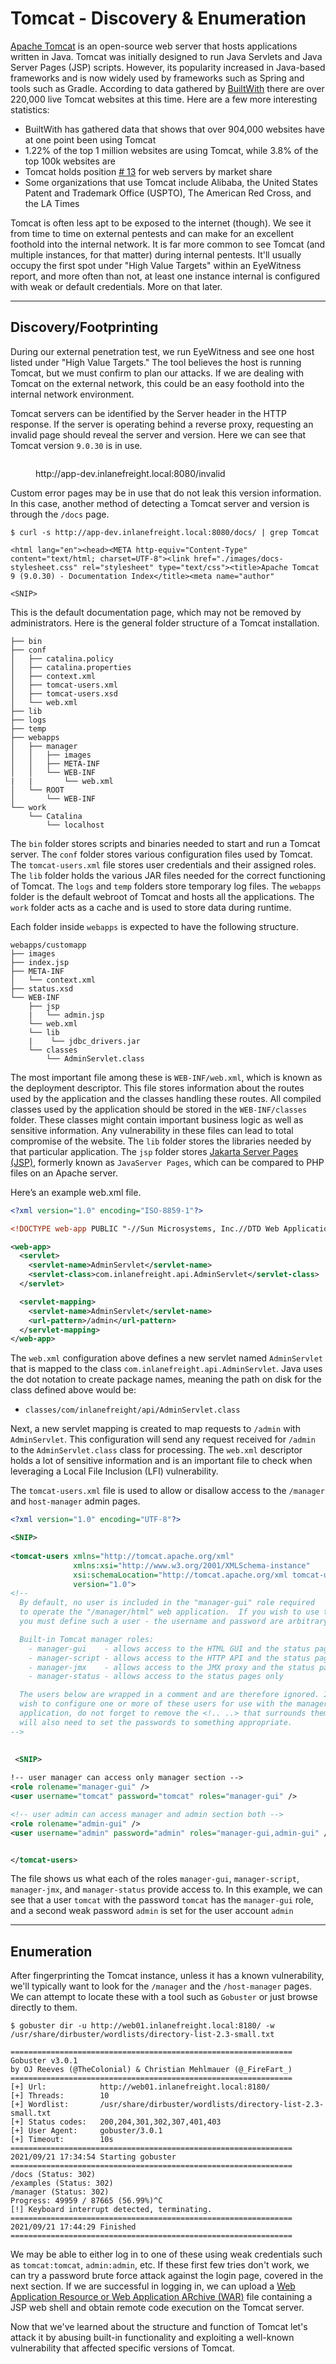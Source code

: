 # Tomcat - Discovery & Enumeration

[Apache Tomcat](https://tomcat.apache.org/) is an open-source web server that hosts applications written in Java. Tomcat was initially designed to run Java Servlets and Java Server Pages (JSP) scripts. However, its popularity increased in Java-based frameworks and is now widely used by frameworks such as Spring and tools such as Gradle. According to data gathered by [BuiltWith](https://trends.builtwith.com/Web-Server/Apache-Tomcat-Coyote) there are over 220,000 live Tomcat websites at this time. Here are a few more interesting statistics:

* BuiltWith has gathered data that shows that over 904,000 websites have at one point been using Tomcat
* 1.22% of the top 1 million websites are using Tomcat, while 3.8% of the top 100k websites are
* Tomcat holds position [# 13](https://webtechsurvey.com/technology/apache-tomcat) for web servers by market share
* Some organizations that use Tomcat include Alibaba, the United States Patent and Trademark Office (USPTO), The American Red Cross, and the LA Times

Tomcat is often less apt to be exposed to the internet (though). We see it from time to time on external pentests and can make for an excellent foothold into the internal network. It is far more common to see Tomcat (and multiple instances, for that matter) during internal pentests. It'll usually occupy the first spot under "High Value Targets" within an EyeWitness report, and more often than not, at least one instance internal is configured with weak or default credentials. More on that later.

***

## Discovery/Footprinting

During our external penetration test, we run EyeWitness and see one host listed under "High Value Targets." The tool believes the host is running Tomcat, but we must confirm to plan our attacks. If we are dealing with Tomcat on the external network, this could be an easy foothold into the internal network environment.

Tomcat servers can be identified by the Server header in the HTTP response. If the server is operating behind a reverse proxy, requesting an invalid page should reveal the server and version. Here we can see that Tomcat version `9.0.30` is in use.

<figure><img src="../../../../.gitbook/assets/image (2) (1) (1) (1) (1) (1) (1) (1) (1).png" alt=""><figcaption><p>http://app-dev.inlanefreight.local:8080/invalid</p></figcaption></figure>

Custom error pages may be in use that do not leak this version information. In this case, another method of detecting a Tomcat server and version is through the `/docs` page.

```shell-session
$ curl -s http://app-dev.inlanefreight.local:8080/docs/ | grep Tomcat 

<html lang="en"><head><META http-equiv="Content-Type" content="text/html; charset=UTF-8"><link href="./images/docs-stylesheet.css" rel="stylesheet" type="text/css"><title>Apache Tomcat 9 (9.0.30) - Documentation Index</title><meta name="author" 

<SNIP>
```

This is the default documentation page, which may not be removed by administrators. Here is the general folder structure of a Tomcat installation.

```shell-session
├── bin
├── conf
│   ├── catalina.policy
│   ├── catalina.properties
│   ├── context.xml
│   ├── tomcat-users.xml
│   ├── tomcat-users.xsd
│   └── web.xml
├── lib
├── logs
├── temp
├── webapps
│   ├── manager
│   │   ├── images
│   │   ├── META-INF
│   │   └── WEB-INF
|   |       └── web.xml
│   └── ROOT
│       └── WEB-INF
└── work
    └── Catalina
        └── localhost
```

The `bin` folder stores scripts and binaries needed to start and run a Tomcat server. The `conf` folder stores various configuration files used by Tomcat. The `tomcat-users.xml` file stores user credentials and their assigned roles. The `lib` folder holds the various JAR files needed for the correct functioning of Tomcat. The `logs` and `temp` folders store temporary log files. The `webapps` folder is the default webroot of Tomcat and hosts all the applications. The `work` folder acts as a cache and is used to store data during runtime.

Each folder inside `webapps` is expected to have the following structure.

```shell-session
webapps/customapp
├── images
├── index.jsp
├── META-INF
│   └── context.xml
├── status.xsd
└── WEB-INF
    ├── jsp
    |   └── admin.jsp
    └── web.xml
    └── lib
    |    └── jdbc_drivers.jar
    └── classes
        └── AdminServlet.class  
```

The most important file among these is `WEB-INF/web.xml`, which is known as the deployment descriptor. This file stores information about the routes used by the application and the classes handling these routes. All compiled classes used by the application should be stored in the `WEB-INF/classes` folder. These classes might contain important business logic as well as sensitive information. Any vulnerability in these files can lead to total compromise of the website. The `lib` folder stores the libraries needed by that particular application. The `jsp` folder stores [Jakarta Server Pages (JSP)](https://en.wikipedia.org/wiki/Jakarta_Server_Pages), formerly known as `JavaServer Pages`, which can be compared to PHP files on an Apache server.

Here’s an example web.xml file.

```xml
<?xml version="1.0" encoding="ISO-8859-1"?>

<!DOCTYPE web-app PUBLIC "-//Sun Microsystems, Inc.//DTD Web Application 2.3//EN" "http://java.sun.com/dtd/web-app_2_3.dtd">

<web-app>
  <servlet>
    <servlet-name>AdminServlet</servlet-name>
    <servlet-class>com.inlanefreight.api.AdminServlet</servlet-class>
  </servlet>

  <servlet-mapping>
    <servlet-name>AdminServlet</servlet-name>
    <url-pattern>/admin</url-pattern>
  </servlet-mapping>
</web-app>   
```

The `web.xml` configuration above defines a new servlet named `AdminServlet` that is mapped to the class `com.inlanefreight.api.AdminServlet`. Java uses the dot notation to create package names, meaning the path on disk for the class defined above would be:

* `classes/com/inlanefreight/api/AdminServlet.class`

Next, a new servlet mapping is created to map requests to `/admin` with `AdminServlet`. This configuration will send any request received for `/admin` to the `AdminServlet.class` class for processing. The `web.xml` descriptor holds a lot of sensitive information and is an important file to check when leveraging a Local File Inclusion (LFI) vulnerability.

The `tomcat-users.xml` file is used to allow or disallow access to the `/manager` and `host-manager` admin pages.

```xml
<?xml version="1.0" encoding="UTF-8"?>

<SNIP>
  
<tomcat-users xmlns="http://tomcat.apache.org/xml"
              xmlns:xsi="http://www.w3.org/2001/XMLSchema-instance"
              xsi:schemaLocation="http://tomcat.apache.org/xml tomcat-users.xsd"
              version="1.0">
<!--
  By default, no user is included in the "manager-gui" role required
  to operate the "/manager/html" web application.  If you wish to use this app,
  you must define such a user - the username and password are arbitrary.

  Built-in Tomcat manager roles:
    - manager-gui    - allows access to the HTML GUI and the status pages
    - manager-script - allows access to the HTTP API and the status pages
    - manager-jmx    - allows access to the JMX proxy and the status pages
    - manager-status - allows access to the status pages only

  The users below are wrapped in a comment and are therefore ignored. If you
  wish to configure one or more of these users for use with the manager web
  application, do not forget to remove the <!.. ..> that surrounds them. You
  will also need to set the passwords to something appropriate.
-->

   
 <SNIP>
  
!-- user manager can access only manager section -->
<role rolename="manager-gui" />
<user username="tomcat" password="tomcat" roles="manager-gui" />

<!-- user admin can access manager and admin section both -->
<role rolename="admin-gui" />
<user username="admin" password="admin" roles="manager-gui,admin-gui" />


</tomcat-users>
```

The file shows us what each of the roles `manager-gui`, `manager-script`, `manager-jmx`, and `manager-status` provide access to. In this example, we can see that a user `tomcat` with the password `tomcat` has the `manager-gui` role, and a second weak password `admin` is set for the user account `admin`

***

## Enumeration

After fingerprinting the Tomcat instance, unless it has a known vulnerability, we'll typically want to look for the `/manager` and the `/host-manager` pages. We can attempt to locate these with a tool such as `Gobuster` or just browse directly to them.

```shell-session
$ gobuster dir -u http://web01.inlanefreight.local:8180/ -w /usr/share/dirbuster/wordlists/directory-list-2.3-small.txt 

===============================================================
Gobuster v3.0.1
by OJ Reeves (@TheColonial) & Christian Mehlmauer (@_FireFart_)
===============================================================
[+] Url:            http://web01.inlanefreight.local:8180/
[+] Threads:        10
[+] Wordlist:       /usr/share/dirbuster/wordlists/directory-list-2.3-small.txt
[+] Status codes:   200,204,301,302,307,401,403
[+] User Agent:     gobuster/3.0.1
[+] Timeout:        10s
===============================================================
2021/09/21 17:34:54 Starting gobuster
===============================================================
/docs (Status: 302)
/examples (Status: 302)
/manager (Status: 302)
Progress: 49959 / 87665 (56.99%)^C
[!] Keyboard interrupt detected, terminating.
===============================================================
2021/09/21 17:44:29 Finished
===============================================================
```

We may be able to either log in to one of these using weak credentials such as `tomcat:tomcat`, `admin:admin`, etc. If these first few tries don't work, we can try a password brute force attack against the login page, covered in the next section. If we are successful in logging in, we can upload a [Web Application Resource or Web Application ARchive (WAR)](https://en.wikipedia.org/wiki/WAR_\(file_format\)) file containing a JSP web shell and obtain remote code execution on the Tomcat server.

Now that we've learned about the structure and function of Tomcat let's attack it by abusing built-in functionality and exploiting a well-known vulnerability that affected specific versions of Tomcat.
